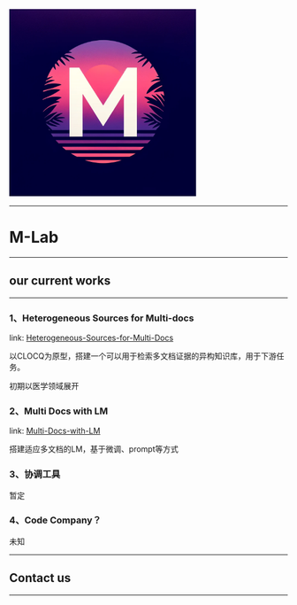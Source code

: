 <img src="imgs/LOGO3.webp" style="zoom: 33%;" />

___

# M-Lab

___
## our current works
___
### 1、Heterogeneous Sources for Multi-docs
link: [Heterogeneous-Sources-for-Multi-Docs](https://github.com/HotBloodLee/Heterogeneous-Sources-for-Multi-Docs)

以CLOCQ为原型，搭建一个可以用于检索多文档证据的异构知识库，用于下游任务。

初期以医学领域展开
### 2、Multi Docs with LM
link: [Multi-Docs-with-LM](https://github.com/HotBloodLee/Multi-Docs-with-LM)

搭建适应多文档的LM，基于微调、prompt等方式

### 3、协调工具

暂定

### 4、Code Company？

未知
___
## Contact us
___